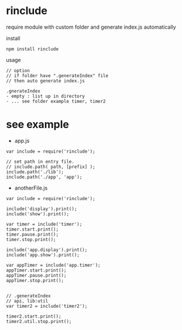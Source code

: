 rinclude
=======

require module with custom folder and 
generate index.js automatically

install
```
npm install rinclude
```

usage
```
// option
// if folder have ".generateIndex" file
// then auto generate index.js

.gnerateIndex
- empty : list up in directory
- ... see folder example timer, timer2
```

# see example

- app.js
```
var include = require('rinclude');

// set path in entry file.
// include.path( path, [prefix] );
include.path('./lib');
include.path('./app', 'app');
```

- anotherFile.js
```
var include = require('rinclude');

include('display').print();
include('show').print();

var timer = include('timer');
timer.start.print();
timer.pause.print();
timer.stop.print();

include('app.display').print();
include('app.show').print();

var appTimer = include('app.timer');
appTimer.start.print();
appTimer.pause.print();
appTimer.stop.print();


// .generateIndex
// api, lib:util
var timer2 = include('timer2');

timer2.start.print();
timer2.util.stop.print();
```
